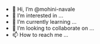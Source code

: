- 👋 Hi, I’m @mohini-navale
- 👀 I’m interested in ...
- 🌱 I’m currently learning ...
- 💞️ I’m looking to collaborate on ...
- 📫 How to reach me ...

<!---
mohini-navale/mohini-navale is a ✨ special ✨ repository because its `README.md` (this file) appears on your GitHub profile.
You can click the Preview link to take a look at your changes.
--->
